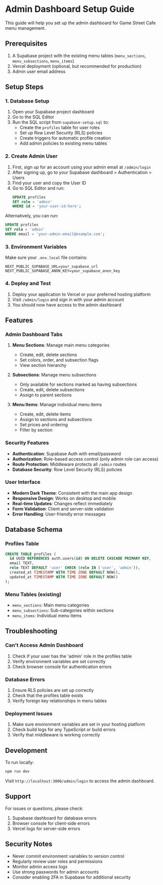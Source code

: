# Admin Dashboard Setup Guide

This guide will help you set up the admin dashboard for Game Street Cafe menu management.

## Prerequisites

1. A Supabase project with the existing menu tables (`menu_sections`, `menu_subsections`, `menu_items`)
2. Vercel deployment (optional, but recommended for production)
3. Admin user email address

## Setup Steps

### 1. Database Setup

1. Open your Supabase project dashboard
2. Go to the SQL Editor
3. Run the SQL script from `supabase-setup.sql` to:
   - Create the `profiles` table for user roles
   - Set up Row Level Security (RLS) policies
   - Create triggers for automatic profile creation
   - Add admin policies to existing menu tables

### 2. Create Admin User

1. First, sign up for an account using your admin email at `/admin/login`
2. After signing up, go to your Supabase dashboard > Authentication > Users
3. Find your user and copy the User ID
4. Go to SQL Editor and run:
   ```sql
   UPDATE profiles
   SET role = 'admin'
   WHERE id = 'your-user-id-here';
   ```

Alternatively, you can run:

```sql
UPDATE profiles
SET role = 'admin'
WHERE email = 'your-admin-email@example.com';
```

### 3. Environment Variables

Make sure your `.env.local` file contains:

```
NEXT_PUBLIC_SUPABASE_URL=your_supabase_url
NEXT_PUBLIC_SUPABASE_ANON_KEY=your_supabase_anon_key
```

### 4. Deploy and Test

1. Deploy your application to Vercel or your preferred hosting platform
2. Visit `/admin/login` and sign in with your admin account
3. You should now have access to the admin dashboard

## Features

### Admin Dashboard Tabs

1. **Menu Sections**: Manage main menu categories

   - Create, edit, delete sections
   - Set colors, order, and subsection flags
   - View section hierarchy

2. **Subsections**: Manage menu subsections

   - Only available for sections marked as having subsections
   - Create, edit, delete subsections
   - Assign to parent sections

3. **Menu Items**: Manage individual menu items
   - Create, edit, delete items
   - Assign to sections and subsections
   - Set prices and ordering
   - Filter by section

### Security Features

- **Authentication**: Supabase Auth with email/password
- **Authorization**: Role-based access control (only admin role can access)
- **Route Protection**: Middleware protects all `/admin` routes
- **Database Security**: Row Level Security (RLS) policies

### User Interface

- **Modern Dark Theme**: Consistent with the main app design
- **Responsive Design**: Works on desktop and mobile
- **Real-time Updates**: Changes reflect immediately
- **Form Validation**: Client and server-side validation
- **Error Handling**: User-friendly error messages

## Database Schema

### Profiles Table

```sql
CREATE TABLE profiles (
  id UUID REFERENCES auth.users(id) ON DELETE CASCADE PRIMARY KEY,
  email TEXT,
  role TEXT DEFAULT 'user' CHECK (role IN ('user', 'admin')),
  created_at TIMESTAMP WITH TIME ZONE DEFAULT NOW(),
  updated_at TIMESTAMP WITH TIME ZONE DEFAULT NOW()
);
```

### Menu Tables (existing)

- `menu_sections`: Main menu categories
- `menu_subsections`: Sub-categories within sections
- `menu_items`: Individual menu items

## Troubleshooting

### Can't Access Admin Dashboard

1. Check if your user has the 'admin' role in the profiles table
2. Verify environment variables are set correctly
3. Check browser console for authentication errors

### Database Errors

1. Ensure RLS policies are set up correctly
2. Check that the profiles table exists
3. Verify foreign key relationships in menu tables

### Deployment Issues

1. Make sure environment variables are set in your hosting platform
2. Check build logs for any TypeScript or build errors
3. Verify that middleware is working correctly

## Development

To run locally:

```bash
npm run dev
```

Visit `http://localhost:3000/admin/login` to access the admin dashboard.

## Support

For issues or questions, please check:

1. Supabase dashboard for database errors
2. Browser console for client-side errors
3. Vercel logs for server-side errors

## Security Notes

- Never commit environment variables to version control
- Regularly review user roles and permissions
- Monitor admin access logs
- Use strong passwords for admin accounts
- Consider enabling 2FA in Supabase for additional security
